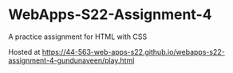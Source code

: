 # WebApps-S22-Assignment-4
A practice assignment for HTML with CSS

Hosted at https://44-563-web-apps-s22.github.io/webapps-s22-assignment-4-gundunaveen/play.html
